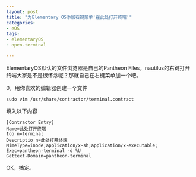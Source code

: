 ```yaml
---
layout: post
title: "为Elementary OS添加右键菜单'在此处打开终端'"
categories:
- eOS
tags:
- elementaryOS
- open-terminal

---
```





ElementaryOS默认的文件浏览器是自己的Pantheon Files，nautilus的右键打开终端大家是不是很怀念呢？那就自己在右键菜单加一个吧。


0，用你喜欢的编辑器创建一个文件


    sudo vim /usr/share/contractor/terminal.contract

填入以下内容

    [Contractor Entry]
    Name=此处打开终端
    Ico n=terminal
    Descriptio n=此处打开终端
    MimeType=inode;application/x-sh;application/x-executable;
    Exec=pantheon-terminal -d %U
    Gettext-Domain=pantheon-terminal

OK，搞定。
